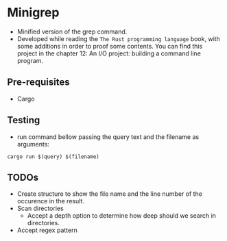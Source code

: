# Minigrep

- Minified version of the grep command.
- Developed while reading the `The Rust programming language` book, with some additions in order to proof some contents. You can find this project in the chapter 12: An I/O project: building a command line program.

## Pre-requisites

- Cargo

## Testing

- run command bellow passing the query text and the filename as arguments:

```ssh
cargo run $(query) $(filename)

```

## TODOs

- Create structure to show the file name and the line number of the occurence in the result.
- Scan directories
    - Accept a depth option to determine how deep should we search in directories.  
- Accept regex pattern

